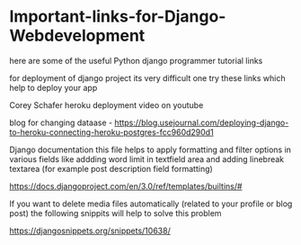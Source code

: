 # Important-links-for-Django-Webdevelopment
here are some of the useful Python django programmer tutorial links 


for deployment of django project its very difficult one try these links which help to deploy your app

Corey Schafer  heroku deployment video on youtube

blog for changing dataase - https://blog.usejournal.com/deploying-django-to-heroku-connecting-heroku-postgres-fcc960d290d1


Django documentation this file helps to apply formatting and filter options in various fields like addding word limit in textfield area
and adding linebreak textarea (for example post description field formatting)

https://docs.djangoproject.com/en/3.0/ref/templates/builtins/#



If you want to delete media files automatically (related to your profile or blog post)  the following snippits will help to solve this problem

https://djangosnippets.org/snippets/10638/

